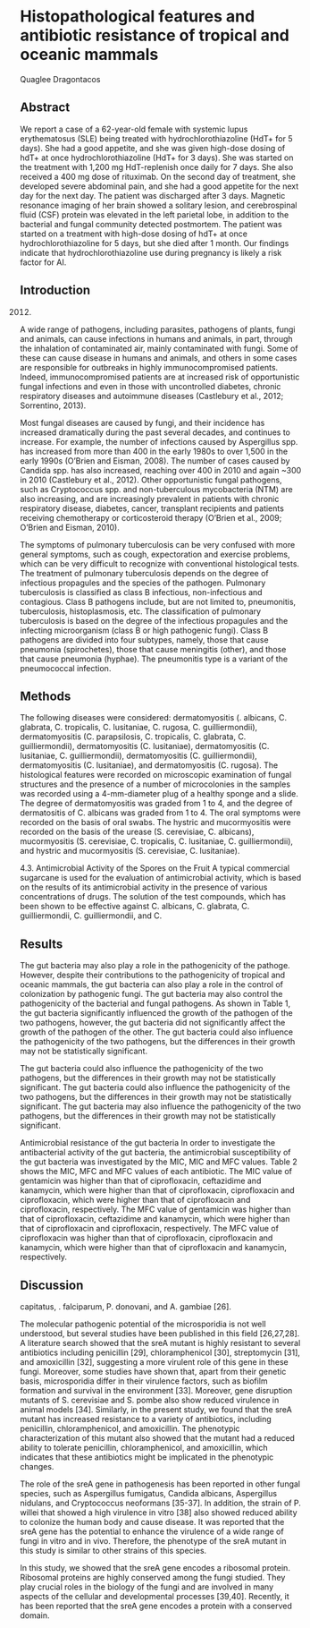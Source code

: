 # Histopathological features and antibiotic resistance of tropical and oceanic mammals
Quaglee Dragontacos


## Abstract
We report a case of a 62-year-old female with systemic lupus erythematosus (SLE) being treated with hydrochlorothiazoline (HdT+ for 5 days). She had a good appetite, and she was given high-dose dosing of hdT+ at once hydrochlorothiazoline (HdT+ for 3 days). She was started on the treatment with 1,200 mg HdT-replenish once daily for 7 days. She also received a 400 mg dose of rituximab. On the second day of treatment, she developed severe abdominal pain, and she had a good appetite for the next day for the next day. The patient was discharged after 3 days. Magnetic resonance imaging of her brain showed a solitary lesion, and cerebrospinal fluid (CSF) protein was elevated in the left parietal lobe, in addition to the bacterial and fungal community detected postmortem. The patient was started on a treatment with high-dose dosing of hdT+ at once hydrochlorothiazoline for 5 days, but she died after 1 month. Our findings indicate that hydrochlorothiazoline use during pregnancy is likely a risk factor for AI.


## Introduction
 2012.

A wide range of pathogens, including parasites, pathogens of plants, fungi and animals, can cause infections in humans and animals, in part, through the inhalation of contaminated air, mainly contaminated with fungi. Some of these can cause disease in humans and animals, and others in some cases are responsible for outbreaks in highly immunocompromised patients. Indeed, immunocompromised patients are at increased risk of opportunistic fungal infections and even in those with uncontrolled diabetes, chronic respiratory diseases and autoimmune diseases (Castlebury et al., 2012; Sorrentino, 2013).

Most fungal diseases are caused by fungi, and their incidence has increased dramatically during the past several decades, and continues to increase. For example, the number of infections caused by Aspergillus spp. has increased from more than 400 in the early 1980s to over 1,500 in the early 1990s (O’Brien and Eisman, 2008). The number of cases caused by Candida spp. has also increased, reaching over 400 in 2010 and again ~300 in 2010 (Castlebury et al., 2012). Other opportunistic fungal pathogens, such as Cryptococcus spp. and non-tuberculous mycobacteria (NTM) are also increasing, and are increasingly prevalent in patients with chronic respiratory disease, diabetes, cancer, transplant recipients and patients receiving chemotherapy or corticosteroid therapy (O’Brien et al., 2009; O’Brien and Eisman, 2010).

The symptoms of pulmonary tuberculosis can be very confused with more general symptoms, such as cough, expectoration and exercise problems, which can be very difficult to recognize with conventional histological tests. The treatment of pulmonary tuberculosis depends on the degree of infectious propagules and the species of the pathogen. Pulmonary tuberculosis is classified as class B infectious, non-infectious and contagious. Class B pathogens include, but are not limited to, pneumonitis, tuberculosis, histoplasmosis, etc. The classification of pulmonary tuberculosis is based on the degree of the infectious propagules and the infecting microorganism (class B or high pathogenic fungi). Class B pathogens are divided into four subtypes, namely, those that cause pneumonia (spirochetes), those that cause meningitis (other), and those that cause pneumonia (hyphae). The pneumonitis type is a variant of the pneumococcal infection.


## Methods
The following diseases were considered: dermatomyositis (. albicans, C. glabrata, C. tropicalis, C. lusitaniae, C. rugosa, C. guilliermondii), dermatomyositis (C. parapsilosis, C. tropicalis, C. glabrata, C. guilliermondii), dermatomyositis (C. lusitaniae), dermatomyositis (C. lusitaniae, C. guilliermondii), dermatomyositis (C. guilliermondii), dermatomyositis (C. lusitaniae), and dermatomyositis (C. rugosa). The histological features were recorded on microscopic examination of fungal structures and the presence of a number of microcolonies in the samples was recorded using a 4-mm-diameter plug of a healthy sponge and a slide. The degree of dermatomyositis was graded from 1 to 4, and the degree of dermatositis of C. albicans was graded from 1 to 4. The oral symptoms were recorded on the basis of oral swabs. The hystric and mucormyositis were recorded on the basis of the urease (S. cerevisiae, C. albicans), mucormyositis (S. cerevisiae, C. tropicalis, C. lusitaniae, C. guilliermondii), and hystric and mucormyositis (S. cerevisiae, C. lusitaniae).

4.3. Antimicrobial Activity of the Spores on the Fruit
A typical commercial sugarcane is used for the evaluation of antimicrobial activity, which is based on the results of its antimicrobial activity in the presence of various concentrations of drugs. The solution of the test compounds, which has been shown to be effective against C. albicans, C. glabrata, C. guilliermondii, C. guilliermondii, and C.


## Results
The gut bacteria may also play a role in the pathogenicity of the pathoge. However, despite their contributions to the pathogenicity of tropical and oceanic mammals, the gut bacteria can also play a role in the control of colonization by pathogenic fungi. The gut bacteria may also control the pathogenicity of the bacterial and fungal pathogens. As shown in Table 1, the gut bacteria significantly influenced the growth of the pathogen of the two pathogens, however, the gut bacteria did not significantly affect the growth of the pathogen of the other. The gut bacteria could also influence the pathogenicity of the two pathogens, but the differences in their growth may not be statistically significant.

The gut bacteria could also influence the pathogenicity of the two pathogens, but the differences in their growth may not be statistically significant. The gut bacteria could also influence the pathogenicity of the two pathogens, but the differences in their growth may not be statistically significant. The gut bacteria may also influence the pathogenicity of the two pathogens, but the differences in their growth may not be statistically significant.

Antimicrobial resistance of the gut bacteria
In order to investigate the antibacterial activity of the gut bacteria, the antimicrobial susceptibility of the gut bacteria was investigated by the MIC, MIC and MFC values. Table 2 shows the MIC, MFC and MFC values of each antibiotic. The MIC value of gentamicin was higher than that of ciprofloxacin, ceftazidime and kanamycin, which were higher than that of ciprofloxacin, ciprofloxacin and ciprofloxacin, which were higher than that of ciprofloxacin and ciprofloxacin, respectively. The MFC value of gentamicin was higher than that of ciprofloxacin, ceftazidime and kanamycin, which were higher than that of ciprofloxacin and ciprofloxacin, respectively. The MFC value of ciprofloxacin was higher than that of ciprofloxacin, ciprofloxacin and kanamycin, which were higher than that of ciprofloxacin and kanamycin, respectively.


## Discussion
capitatus, . falciparum, P. donovani, and A. gambiae [26].

The molecular pathogenic potential of the microsporidia is not well understood, but several studies have been published in this field [26,27,28]. A literature search showed that the sreA mutant is highly resistant to several antibiotics including penicillin [29], chloramphenicol [30], streptomycin [31], and amoxicillin [32], suggesting a more virulent role of this gene in these fungi. Moreover, some studies have shown that, apart from their genetic basis, microsporidia differ in their virulence factors, such as biofilm formation and survival in the environment [33]. Moreover, gene disruption mutants of S. cerevisiae and S. pombe also show reduced virulence in animal models [34]. Similarly, in the present study, we found that the sreA mutant has increased resistance to a variety of antibiotics, including penicillin, chloramphenicol, and amoxicillin. The phenotypic characterization of this mutant also showed that the mutant had a reduced ability to tolerate penicillin, chloramphenicol, and amoxicillin, which indicates that these antibiotics might be implicated in the phenotypic changes.

The role of the sreA gene in pathogenesis has been reported in other fungal species, such as Aspergillus fumigatus, Candida albicans, Aspergillus nidulans, and Cryptococcus neoformans [35-37]. In addition, the strain of P. willei that showed a high virulence in vitro [38] also showed reduced ability to colonize the human body and cause disease. It was reported that the sreA gene has the potential to enhance the virulence of a wide range of fungi in vitro and in vivo. Therefore, the phenotype of the sreA mutant in this study is similar to other strains of this species.

In this study, we showed that the sreA gene encodes a ribosomal protein. Ribosomal proteins are highly conserved among the fungi studied. They play crucial roles in the biology of the fungi and are involved in many aspects of the cellular and developmental processes [39,40]. Recently, it has been reported that the sreA gene encodes a protein with a conserved domain.

